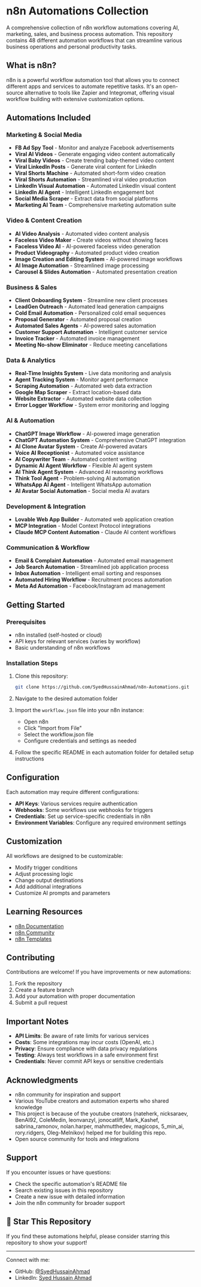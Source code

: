 # n8n Automations Collection

A comprehensive collection of n8n workflow automations covering AI, marketing, sales, and business process automation. This repository contains 48 different automation workflows that can streamline various business operations and personal productivity tasks.

## What is n8n?

n8n is a powerful workflow automation tool that allows you to connect different apps and services to automate repetitive tasks. It's an open-source alternative to tools like Zapier and Integromat, offering visual workflow building with extensive customization options.

## Automations Included

### Marketing & Social Media
- **FB Ad Spy Tool** - Monitor and analyze Facebook advertisements
- **Viral AI Videos** - Generate engaging video content automatically
- **Viral Baby Videos** - Create trending baby-themed video content
- **Viral LinkedIn Posts** - Generate viral content for LinkedIn
- **Viral Shorts Machine** - Automated short-form video creation
- **Viral Shorts Automation** - Streamlined viral video production
- **LinkedIn Visual Automation** - Automated LinkedIn visual content
- **LinkedIn AI Agent** - Intelligent LinkedIn engagement bot
- **Social Media Scraper** - Extract data from social platforms
- **Marketing AI Team** - Comprehensive marketing automation suite

### Video & Content Creation
- **AI Video Analysis** - Automated video content analysis
- **Faceless Video Maker** - Create videos without showing faces
- **Faceless Video AI** - AI-powered faceless video generation
- **Product Videography** - Automated product video creation
- **Image Creation and Editing System** - AI-powered image workflows
- **AI Image Automation** - Streamlined image processing
- **Carousel & Slides Automation** - Automated presentation creation

### Business & Sales
- **Client Onboarding System** - Streamline new client processes
- **LeadGen Outreach** - Automated lead generation campaigns
- **Cold Email Automation** - Personalized cold email sequences
- **Proposal Generator** - Automated proposal creation
- **Automated Sales Agents** - AI-powered sales automation
- **Customer Support Automation** - Intelligent customer service
- **Invoice Tracker** - Automated invoice management
- **Meeting No-show Eliminator** - Reduce meeting cancellations

### Data & Analytics
- **Real-Time Insights System** - Live data monitoring and analysis
- **Agent Tracking System** - Monitor agent performance
- **Scraping Automation** - Automated web data extraction
- **Google Map Scraper** - Extract location-based data
- **Website Extractor** - Automated website data collection
- **Error Logger Workflow** - System error monitoring and logging

### AI & Automation
- **ChatGPT Image Workflow** - AI-powered image generation
- **ChatGPT Automation System** - Comprehensive ChatGPT integration
- **AI Clone Avatar System** - Create AI-powered avatars
- **Voice AI Receptionist** - Automated voice assistance
- **AI Copywriter Team** - Automated content writing
- **Dynamic AI Agent Workflow** - Flexible AI agent system
- **AI Think Agent System** - Advanced AI reasoning workflows
- **Think Tool Agent** - Problem-solving AI automation
- **WhatsApp AI Agent** - Intelligent WhatsApp automation
- **AI Avatar Social Automation** - Social media AI avatars

### Development & Integration
- **Lovable Web App Builder** - Automated web application creation
- **MCP Integration** - Model Context Protocol integrations
- **Claude MCP Content Automation** - Claude AI content workflows

### Communication & Workflow
- **Email & Complaint Automation** - Automated email management
- **Job Search Automation** - Streamlined job application process
- **Inbox Automation** - Intelligent email sorting and responses
- **Automated Hiring Workflow** - Recruitment process automation
- **Meta Ad Automation** - Facebook/Instagram ad management

## Getting Started

### Prerequisites
- n8n installed (self-hosted or cloud)
- API keys for relevant services (varies by workflow)
- Basic understanding of n8n workflows

### Installation Steps
1. Clone this repository:
   ```bash
   git clone https://github.com/SyedHussainAhmad/n8n-Automations.git
   ```

2. Navigate to the desired automation folder

3. Import the `workflow.json` file into your n8n instance:
   - Open n8n
   - Click "Import from File"
   - Select the workflow.json file
   - Configure credentials and settings as needed

4. Follow the specific README in each automation folder for detailed setup instructions

## Configuration

Each automation may require different configurations:
- **API Keys**: Various services require authentication
- **Webhooks**: Some workflows use webhooks for triggers
- **Credentials**: Set up service-specific credentials in n8n
- **Environment Variables**: Configure any required environment settings

## Customization

All workflows are designed to be customizable:
- Modify trigger conditions
- Adjust processing logic
- Change output destinations
- Add additional integrations
- Customize AI prompts and parameters

## Learning Resources

- [n8n Documentation](https://docs.n8n.io/)
- [n8n Community](https://community.n8n.io/)
- [n8n Templates](https://n8n.io/workflows/)

## Contributing

Contributions are welcome! If you have improvements or new automations:

1. Fork the repository
2. Create a feature branch
3. Add your automation with proper documentation
4. Submit a pull request

## Important Notes

- **API Limits**: Be aware of rate limits for various services
- **Costs**: Some integrations may incur costs (OpenAI, etc.)
- **Privacy**: Ensure compliance with data privacy regulations
- **Testing**: Always test workflows in a safe environment first
- **Credentials**: Never commit API keys or sensitive credentials

## Acknowledgments

- n8n community for inspiration and support
- Various YouTube creators and automation experts who shared knowledge
- This project is because of the youtube creators (nateherk, nicksaraev, BenAI92, ColeMedin, leonvanzyl, jonocatliff, Mark_Kashef, sabrina_ramonov, nolan.harper, mahmutthedev, magicops, 5_min_ai, rory.ridgers, Oleg-Melnikov) helped me for building this repo.
- Open source community for tools and integrations

## Support

If you encounter issues or have questions:
- Check the specific automation's README file
- Search existing issues in this repository
- Create a new issue with detailed information
- Join the n8n community for broader support

## 🌟 Star This Repository

If you find these automations helpful, please consider starring this repository to show your support!

---
Connect with me:
- GitHub: [@SyedHussainAhmad](https://github.com/SyedHussainAhmad)
- LinkedIn: [Syed Hussain Ahmad](https://www.linkedin.com/in/syedhussainahmad/)
